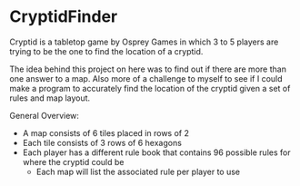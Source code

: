 # CryptidFinder
Cryptid is a tabletop game by Osprey Games in which 3 to 5 players are trying to be the one to find the location of a cryptid.

The idea behind this project on here was to find out if there are more than one answer to a map.  Also more of a challenge to myself to see if I could make a program to accurately find the location of the cryptid given a set of rules and map layout.  

General Overview:
* A map consists of 6 tiles placed in rows of 2
* Each tile consists of 3 rows of 6 hexagons
* Each player has a different rule book that contains 96 possible rules for where the cryptid could be
  * Each map will list the associated rule per player to use
